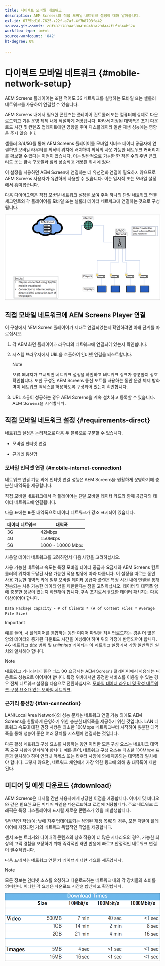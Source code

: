 ```yaml
---
title: 다이렉트 모바일 네트워크
description: AEM Screens의 직접 모바일 네트워크 설정에 대해 알아봅니다.
exl-id: 6775bd10-7625-422f-a7af-4f7b8793fa42
source-git-commit: c0fa0717034e5094108eb1e23d4e9f1f16aeb57e
workflow-type: tm+mt
source-wordcount: '842'
ht-degree: 0%

---
```


# 다이렉트 모바일 네트워크 {#mobile-network-setup}

AEM Screens 플레이어는 또한 적어도 3G 네트워크를 실행하는 모바일 또는 셀룰러 네트워크를 사용하여 연결할 수 있습니다.

AEM Screens 내에서 필요한 콘텐츠는 플레이어 컨트롤러 또는 컴퓨터에 실제로 다운로드되고 기본 운영 체제 내에 적절하게 저장됩니다. 따라서 지정된 대역폭은 초기 다운로드 시간 및 컨텐츠 업데이트에만 영향을 주며 디스플레이의 일반 재생 성능에는 영향을 주지 않습니다.

셀룰러 3/4/5G를 통해 AEM Screens 플레이어를 모바일 서비스 데이터 공급자에 연결하면 모바일 라우터를 최적의 위치에 배치하여 최적의 사용 가능한 네트워크 커버리지를 확보할 수 있다는 이점이 있습니다. 이는 일반적으로 가능한 한 적은 수의 주변 콘크리트 또는 금속 구조물과 함께 상승되고 개방된 위치에 있다.

이 설정을 사용하면 AEM Screen에 연결하는 데 유선전화 연결이 필요하지 않으므로 AEM Screens 사용자가 유연하게 사용할 수 있습니다. 이는 일시적 또는 모바일 설정에서 흥미롭습니다.

다음 다이어그램은 직접 모바일 네트워크 설정을 보여 주며 하나의 단일 네트워크 연결 세그먼트와 각 플레이어를 모바일 또는 셀룰러 데이터 네트워크에 연결하는 것으로 구성됩니다.

![](/help/using/assets/direct-mobile-1.png)

## 직접 모바일 네트워크에 AEM Screens Player 연결

이 구성에서 AEM Screen 플레이어가 제대로 연결되었는지 확인하려면 아래 단계를 따르십시오.

1. 각 AEM 화면 플레이어가 라우터의 네트워크에 연결되어 있는지 확인합니다.

1. 시스템 브라우저에서 URL을 호출하여 인터넷 연결을 테스트합니다.

   >[!NOTE]
   >오류 메시지가 표시되면 네트워크 설정을 확인하고 네트워크 링크가 충분한지 상호 확인합니다. 또한 구성된 AEM Screens 통신 포트를 사용하는 동안 운영 체제 방화벽이 네트워크 액세스를 허용하도록 구성되어 있는지 확인합니다.

1. URL 호출이 성공하는 경우 AEM Screens을 계속 설치하고 등록할 수 있습니다. AEM Screens을 시작합니다.

## 직접 모바일 네트워크 설정 {#requirements-direct}

네트워크 설정은 논리적으로 다음 두 블록으로 구분할 수 있습니다.

* 모바일 인터넷 연결

* 근거리 통신망

### 모바일 인터넷 연결 {#mobile-internet-connection}

네트워크 연결 기능 외에 인터넷 연결 성능은 AEM Screens을 원활하게 운영하기에 충분한 대역폭을 제공합니다.

직접 모바일 네트워크에서 각 플레이어는 단일 모바일 데이터 카드와 함께 공급자의 데이터 네트워크에 연결됩니다.

다음 표에는 표준 대역폭으로 데이터 네트워크가 강조 표시되어 있습니다.

| 데이터 네트워크 | 대역폭 |
|--- |--- |
| 3G | 42Mbps |
| 4G | 150Mbps |
| 5G | 1000 - 10000 Mbps |

사용할 데이터 네트워크를 고려하면서 다음 사항을 고려하십시오.

사용 가능한 네트워크 속도는 특정 모바일 데이터 공급자 요금제와 AEM Screens 컨트롤러의 위치에 도달된 사용 가능한 적용 범위에 따라 다릅니다.
이 설정을 따르는 동안 사용 가능한 대역폭 외에 일부 모바일 데이터 공급자 플랜은 특정 시간 내에 연결을 통해 전송되는 사용 가능한 데이터 양을 제한한다는 점을 고려하십시오. 데이터 및 대역폭 양에 충분한 용량이 있는지 확인해야 합니다.
후속 조치로서 필요한 데이터 패키지는 다음 이상이어야 합니다.

`Data Package Capacity = # of Clients * (# of Content Files * Average File Size)`


>[!IMPORTANT]
>예를 들어, 새 플레이어를 통합하는 동안 미디어 파일을 처음 업로드하는 경우 더 많은 양의 데이터와 증가된 다운로드 시간을 예상해야 하며 위의 가정에 반영되어야 합니다. 4G 네트워크 *양호* 범위 및 *unlimited* 데이터는 이 네트워크 설정에서 가장 일반적인 설치와 일치해야 합니다.

>[!NOTE]
>네트워크 커버리지가 좋은 최소 3G 요금제는 AEM Screens 플레이어에서 허용되는 다운로드 성능으로 이어져야 합니다. 특정 위치에서만 공정한 서비스를 이용할 수 있는 경우 전체 네트워크 설정을 다음으로 전환하십시오. [모바일 데이터 라우터 및 활성 네트워크 구성 요소가 있는 모바일 네트워크](/help/using/mobile-network-router.md).


### 근거리 통신망 {#lan-connection}

LAN(Local Area Network)의 성능 문제는 네트워크 연결 기능 외에도 AEM Screens을 원활하게 운영하기 위한 충분한 대역폭을 제공하기 위한 것입니다. LAN 네트워크 속도에 대한 권장 사항은 최소한 100Mbps 네트워크부터 시작하여 충분한 대역폭을 통해 성능이 좋은 여러 장치를 시스템에 연결하는 것입니다.

다른 활성 네트워크 구성 요소를 사용하는 동안 이러한 모든 구성 요소는 네트워크 대역폭 요구 사항과 일치해야 합니다. 예를 들어, 네트워크 구성 요소는 최소한 100Mbps 표준과 일치해야 하며 인터넷 액세스 또는 라우터 사양에 의해 제공되는 대역폭과 일치해야 합니다. 그렇지 않으면, 네트워크 체인에서 가장 약한 링크에 의해 총 대역폭이 제한된다.

## 미디어 및 에셋 다운로드 {#download}

AEM Screens은 디지털 간판 사용자에게 상당한 이점을 제공합니다. 이미지 및 비디오와 같은 필요한 모든 미디어 파일을 다운로드하고 로컬에 저장합니다. 주요 네트워크 트래픽은 특정 디스플레이에 표시될 새로운 콘텐츠가 있을 때 발생합니다.

일반적인 작업(예: 낮에 자주 업데이트되는 정의된 재생 목록)의 경우, 모든 파일이 플레이어에 저장되면 거의 네트워크 독립적인 작업을 제공합니다.

센서 또는 트리거와 다이내믹 콘텐츠의 상호 작용이 더 많은 시나리오의 경우, 가능한 최상의 고객 경험을 보장하기 위해 즉각적인 화면 반응에 빠르고 안정적인 네트워크 연결이 필수적입니다.

다음 표에서는 네트워크 연결 키 데이터에 대한 개요를 제공합니다.

>[!NOTE]
>
>모든 정보는 인터넷 소스를 요청하고 다운로드하는 네트워크 내의 각 장치들의 소비를 의미한다. 이러한 각 요청은 다운로드 시간을 합산하고 확장합니다.

![](/help/using/assets/download-times-mobile.png)
